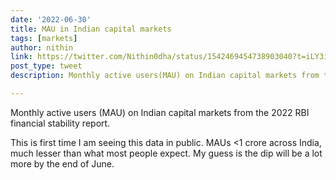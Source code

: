 ```yaml
---
date: '2022-06-30'
title: MAU in Indian capital markets
tags: [markets]
author: nithin
link: https://twitter.com/Nithin0dha/status/1542469454738903040?t=iLY3iP7u4Be-1t-JVElmOQ&s=19
post_type: tweet
description: Monthly active users(MAU) on Indian capital markets from the 2022 RBI financial stability report...

---
```


Monthly active users (MAU) on Indian capital markets from the 2022 RBI financial stability report. 

This is first time I am seeing this data in public. MAUs <1 crore across India, much lesser than what most people expect. My guess is the dip will be a lot more by the end of June.
